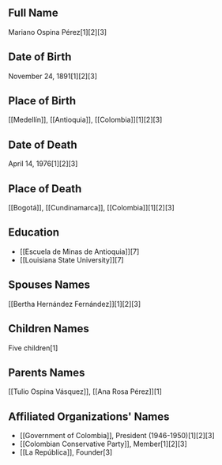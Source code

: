 ## Full Name
Mariano Ospina Pérez[1][2][3]

## Date of Birth
November 24, 1891[1][2][3]

## Place of Birth
[[Medellín]], [[Antioquia]], [[Colombia]][1][2][3]

## Date of Death
April 14, 1976[1][2][3]

## Place of Death
[[Bogotá]], [[Cundinamarca]], [[Colombia]][1][2][3]

## Education
- [[Escuela de Minas de Antioquia]][7]
- [[Louisiana State University]][7]

## Spouses Names
[[Bertha Hernández Fernández]][1][2][3]

## Children Names
Five children[1]

## Parents Names
[[Tulio Ospina Vásquez]], [[Ana Rosa Pérez]][1]

## Affiliated Organizations' Names
- [[Government of Colombia]], President (1946-1950)[1][2][3]
- [[Colombian Conservative Party]], Member[1][2][3]
- [[La República]], Founder[3]

